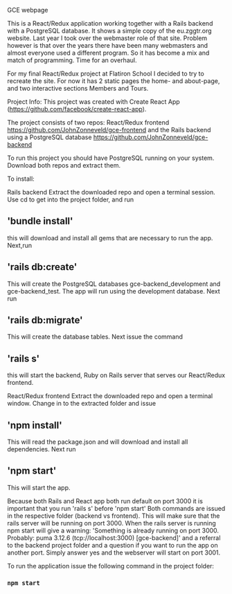 GCE webpage

This is a React/Redux application working together with a Rails backend with a PostgreSQL database. It shows a simple copy of the eu.zggtr.org website. Last year I took over the webmaster role of that site. Problem however is that over the years there have been many webmasters and almost everyone used a different program. So it has become a mix and match of programming.
Time for an overhaul.

For my final React/Redux project at Flatiron School I decided to try to recreate the site. For now it has 2 static pages the home- and about-page, and two interactive sections Members and Tours. 

Project Info:
This project was created with Create React App (https://github.com/facebook/create-react-app).

The project consists of two repos:
React/Redux frontend
https://github.com/JohnZonneveld/gce-frontend
and the Rails backend using a PostgreSQL database
https://github.com/JohnZonneveld/gce-backend

To run this project you should have PostgreSQL running on your system. Download both repos and extract them. 

To install:

Rails backend
Extract the downloaded repo and open a terminal session.
Use cd to get into the project folder, and run
##    'bundle install'
this will download and install all gems that are necessary to run the app.
Next,run
##    'rails db:create'
This will create the PostgreSQL databases gce-backend_development and gce-backend_test. The app will run using the development database.
Next run
##    'rails db:migrate'
This will create the database tables.
Next issue the command
##    'rails s'
this will start the backend, Ruby on Rails server that serves our React/Redux frontend.

React/Redux frontend
Extract the downloaded repo and open a terminal window. Change in to the extracted folder and issue
##    'npm install'
This will read the package.json and will download and install all dependencies.
Next run 
##    'npm start' 
This will start the app.

Because both Rails and React app both run default on port 3000 it is important that you run 'rails s' before 'npm start' Both commands are issued in the respective folder (backend vs frontend). This will make sure that the rails server will be running on port 3000. When the rails server is running npm start will give a warning: 
'Something is already running on port 3000. Probably:
puma 3.12.6 (tcp://localhost:3000) [gce-backend]' and a referral to the backend project folder and a question if you want to run the app on another port. Simply answer yes and the webserver will start on port 3001.

To run the application issue the following command in the project folder:

### `npm start`

